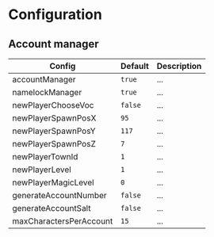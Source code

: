 # Configuration

## Account manager

Config | Default | Description
--- | --- | ---
accountManager | `true` | ...
namelockManager | `true` | ...
newPlayerChooseVoc | `false` | ...
newPlayerSpawnPosX | `95` | ...
newPlayerSpawnPosY | `117` | ...
newPlayerSpawnPosZ | `7` | ...
newPlayerTownId | `1` | ...
newPlayerLevel | `1` | ...
newPlayerMagicLevel | `0` | ...
generateAccountNumber | `false` | ...
generateAccountSalt | `false` | ...
maxCharactersPerAccount | `15` | ...
